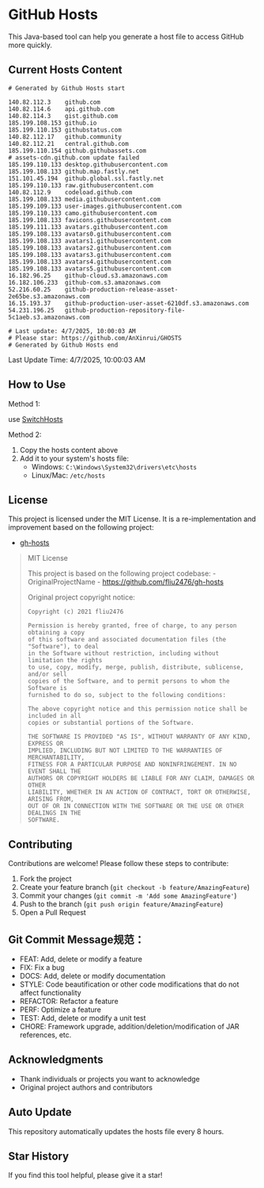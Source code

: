 # GitHub Hosts

This Java-based tool can help you generate a host file to access GitHub more quickly.

## Current Hosts Content

```hosts
# Generated by Github Hosts start  

140.82.112.3    github.com
140.82.114.6    api.github.com
140.82.114.3    gist.github.com
185.199.108.153 github.io
185.199.110.153 githubstatus.com
140.82.112.17   github.community
140.82.112.21   central.github.com
185.199.110.154 github.githubassets.com
# assets-cdn.github.com update failed
185.199.110.133 desktop.githubusercontent.com
185.199.108.133 github.map.fastly.net
151.101.45.194  github.global.ssl.fastly.net
185.199.110.133 raw.githubusercontent.com
140.82.112.9    codeload.github.com
185.199.108.133 media.githubusercontent.com
185.199.109.133 user-images.githubusercontent.com
185.199.110.133 camo.githubusercontent.com
185.199.108.133 favicons.githubusercontent.com
185.199.111.133 avatars.githubusercontent.com
185.199.108.133 avatars0.githubusercontent.com
185.199.108.133 avatars1.githubusercontent.com
185.199.108.133 avatars2.githubusercontent.com
185.199.108.133 avatars3.githubusercontent.com
185.199.108.133 avatars4.githubusercontent.com
185.199.108.133 avatars5.githubusercontent.com
16.182.96.25    github-cloud.s3.amazonaws.com
16.182.106.233  github-com.s3.amazonaws.com
52.216.60.25    github-production-release-asset-2e65be.s3.amazonaws.com
16.15.193.37    github-production-user-asset-6210df.s3.amazonaws.com
54.231.196.25   github-production-repository-file-5c1aeb.s3.amazonaws.com

# Last update: 4/7/2025, 10:00:03 AM
# Please star: https://github.com/AnXinrui/GHOSTS
# Generated by Github Hosts end
```

Last Update Time: 4/7/2025, 10:00:03 AM

## How to Use

Method 1:

use [SwitchHosts](https://github.com/oldj/SwitchHosts)

Method 2:
1. Copy the hosts content above
2. Add it to your system's hosts file:
   - Windows: `C:\Windows\System32\drivers\etc\hosts`
   - Linux/Mac: `/etc/hosts`

## License
This project is licensed under the MIT License. It is a re-implementation and improvement based on the following project:
- [gh-hosts](https://github.com/fliu2476/gh-hosts)

> MIT License 
>
> This project is based on the following project codebase: -OriginalProjectName - https://github.com/fliu2476/gh-hosts
>
> Original project copyright notice:
>
> ```
> Copyright (c) 2021 fliu2476
> 
> Permission is hereby granted, free of charge, to any person obtaining a copy
> of this software and associated documentation files (the "Software"), to deal
> in the Software without restriction, including without limitation the rights
> to use, copy, modify, merge, publish, distribute, sublicense, and/or sell
> copies of the Software, and to permit persons to whom the Software is
> furnished to do so, subject to the following conditions:
> 
> The above copyright notice and this permission notice shall be included in all
> copies or substantial portions of the Software.
> 
> THE SOFTWARE IS PROVIDED "AS IS", WITHOUT WARRANTY OF ANY KIND, EXPRESS OR
> IMPLIED, INCLUDING BUT NOT LIMITED TO THE WARRANTIES OF MERCHANTABILITY,
> FITNESS FOR A PARTICULAR PURPOSE AND NONINFRINGEMENT. IN NO EVENT SHALL THE
> AUTHORS OR COPYRIGHT HOLDERS BE LIABLE FOR ANY CLAIM, DAMAGES OR OTHER
> LIABILITY, WHETHER IN AN ACTION OF CONTRACT, TORT OR OTHERWISE, ARISING FROM,
> OUT OF OR IN CONNECTION WITH THE SOFTWARE OR THE USE OR OTHER DEALINGS IN THE
> SOFTWARE.
> ```

## Contributing

Contributions are welcome! Please follow these steps to contribute:

1. Fork the project
2. Create your feature branch (`git checkout -b feature/AmazingFeature`)
3. Commit your changes (`git commit -m 'Add some AmazingFeature'`)
4. Push to the branch (`git push origin feature/AmazingFeature`)
5. Open a Pull Request

## Git Commit Message规范：

- FEAT: Add, delete or modify a feature
- FIX: Fix a bug
- DOCS: Add, delete or modify documentation
- STYLE: Code beautification or other code modifications that do not affect functionality
- REFACTOR: Refactor a feature
- PERF: Optimize a feature
- TEST: Add, delete or modify a unit test
- CHORE: Framework upgrade, addition/deletion/modification of JAR references, etc.

## Acknowledgments

- Thank individuals or projects you want to acknowledge
- Original project authors and contributors

## Auto Update

This repository automatically updates the hosts file every 8 hours.

## Star History

If you find this tool helpful, please give it a star!

